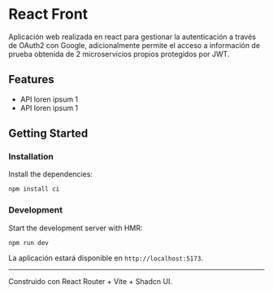 # React Front

Aplicación web realizada en react para gestionar la autenticación a través de OAuth2 con Google, adicionalmente permite el acceso a información de prueba obtenida de 2 microservicios propios protegidos por JWT.

## Features

- API loren ipsum 1
- API loren ipsum 1

## Getting Started

### Installation

Install the dependencies:

```bash
npm install ci
```

### Development

Start the development server with HMR:

```bash
npm run dev
```

La aplicación estará disponible en `http://localhost:5173`.

---

Construido con React Router + Vite + Shadcn UI.
